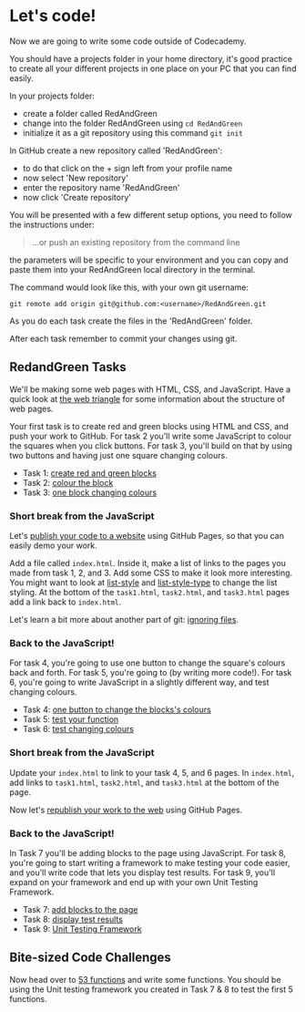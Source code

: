 # Let's code!

Now we are going to write some code outside of Codecademy.

You should have a projects folder in your home directory, it's good practice to create all your different projects in one place on your PC that you can find easily.

In your projects folder:

* create a folder called RedAndGreen
* change into the folder RedAndGreen using `cd RedAndGreen`
* initialize it as a git repository using this command `git init`

In GitHub create a new repository called 'RedAndGreen':

* to do that click on the + sign left from your profile name
* now select 'New repository'
* enter the repository name 'RedAndGreen'
* now click 'Create repository'

You will be presented with a few different setup options, you need to follow the instructions under:

> ...or push an existing repository from the command line

the parameters will be specific to your environment and you can copy and paste them into your RedAndGreen local directory in the terminal.  

The command would look like this, with your own git username:

```
git remote add origin git@github.com:<username>/RedAndGreen.git
```

As you do each task create the files in the 'RedAndGreen' folder.

After each task remember to commit your changes using git.

## RedandGreen Tasks  

We'll be making some web pages with HTML, CSS, and JavaScript. Have a quick look at [the web triangle](the-web-triangle.md) for some information about the structure of web pages.

Your first task is to create red and green blocks using HTML and CSS, and push your work to GitHub. For task 2 you'll write some JavaScript to colour the squares when you click buttons. For task 3, you'll build on that by using two buttons and having just one square changing colours.

* Task 1: [create red and green blocks](t1-create-red-and-green-blocks.md)
* Task 2: [colour the block](t2-colour-the-blocks.md)
* Task 3: [one block changing colours](t3-one-square-changing-colours.md)

### Short break from the JavaScript

Let's [publish your code to a website](publish-your-code-to-a-website.md) using GitHub Pages, so that you can easily demo your work.

Add a file called `index.html`. Inside it, make a list of links to the pages you made from task 1, 2, and 3. Add some CSS to make it look more interesting. You might want to look at [list-style](https://developer.mozilla.org/en-US/docs/Web/CSS/list-style) and  [list-style-type](https://developer.mozilla.org/en-US/docs/Web/CSS/list-style-type) to change the list styling.  At the bottom of the `task1.html`, `task2.html`, and `task3.html` pages add a link back to `index.html`.

Let's learn a bit more about another part of git: [ignoring files](gitignore.md).

### Back to the JavaScript!

For task 4, you're going to use one button to change the square's colours back and forth. For task 5, you're going to (by writing more code!). For task 6, you're going to write JavaScript in a slightly different way, and test changing colours.

* Task 4: [one button to change the blocks's colours](t4-one-button-to-change-block-colours.md)
* Task 5: [test your function](t5-test-your-function.md)
* Task 6: [test changing colours](t6-test-changing-colours.md)

### Short break from the JavaScript

Update your `index.html` to link to your task 4, 5, and 6 pages. In `index.html`, add links to `task1.html`, `task2.html`, and `task3.html` at the bottom of the page.  

Now let's [republish your work to the web](republish-your-work-to-the-web.md) using GitHub Pages.

### Back to the JavaScript!

In Task 7 you'll be adding blocks to the page using JavaScript. For task 8, you're going to start writing a framework to make testing your code easier, and you'll write code that lets you display test results. For task 9, you'll expand on your framework and end up with your own Unit Testing Framework.

* Task 7: [add blocks to the page](t7-add-blocks-to-the-page.md)
* Task 8: [display test results](t8-display-test-results.md)
* Task 9: [Unit Testing Framework](t9-unit-testing-framework.md)

## Bite-sized Code Challenges

Now head over to [53 functions](https://github.com/codex-academy/53functions/blob/master/README.md) and write some functions. You should be using the Unit testing framework you created in Task 7 & 8 to test the first 5 functions.

